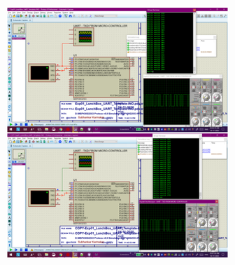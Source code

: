 ![E1.png](https://github.com/Subhankar2000/MSP430G2553-Proteus-v8.9-Simulation/blob/master/blob/E1.png)
![E1C.png](https://github.com/Subhankar2000/MSP430G2553-Proteus-v8.9-Simulation/blob/master/blob/E1C.png)